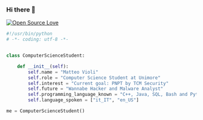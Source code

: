 ### Hi there 👋
[![Open Source Love](https://badges.frapsoft.com/os/v1/open-source.svg?v=102)](https://github.com/ellerbrock/open-source-badge/)


```python
#!/usr/bin/python
# -*- coding: utf-8 -*-


class ComputerScienceStudent:

    def __init__(self):
        self.name = "Matteo Violi"
        self.role = "Computer Science Student at Unimore"
        self.interest = "Current goal: PNPT by TCM Security"
        self.future = "Wannabe Hacker and Malware Analyst"
        self.programming_language_known = "C++, Java, SQL, Bash and Python, currently I'm studying Nim"
        self.language_spoken = ["it_IT", "en_US"]

me = ComputerScienceStudent()
```
